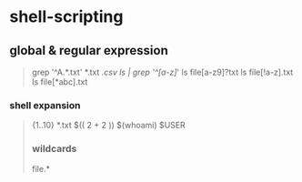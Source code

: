 # shell-scripting

## global & regular expression

> grep '^A.*\.txt' *.txt  *.csv
> ls | grep '^[a-z]*'
>ls file[a-z9]?txt
ls file[!a-z].txt
ls file[*abc].txt


### shell expansion
> {1..10}
> *.txt
> $(( 2 + 2 ))
> $(whoami)
> $USER
>
> ### wildcards
>
> file.*